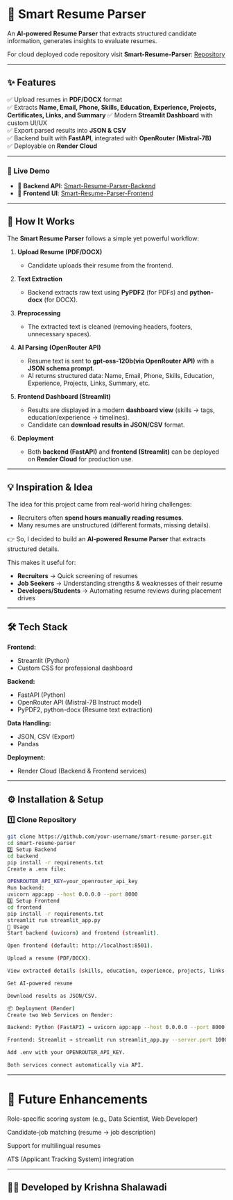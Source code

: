 # 📄 Smart Resume Parser  

An **AI-powered Resume Parser** that extracts structured candidate information, generates insights to evaluate resumes.

For cloud deployed code repository visit **Smart-Resume-Parser**: [Repository](https://github.com/Krishna-S-27/Smart-Resume-Parser)

---

## ✨ Features  

✅ Upload resumes in **PDF/DOCX** format  
✅ Extracts **Name, Email, Phone, Skills, Education, Experience, Projects, Certificates, Links, and Summary** 
✅ Modern **Streamlit Dashboard** with custom UI/UX  
✅ Export parsed results into **JSON & CSV**  
✅ Backend built with **FastAPI**, integrated with **OpenRouter (Mistral-7B)**  
✅ Deployable on **Render Cloud**  

---

### 🚀 Live Demo  
- 🔗 **Backend API**: [Smart-Resume-Parser-Backend](https://smart-resume-parser-backend-url.onrender.com)  
- 🎨 **Frontend UI**: [Smart-Resume-Parser-Frontend](https://smart-resume-parser-frontend-url.onrender.com)  

---

## 🔎 How It Works  

The **Smart Resume Parser** follows a simple yet powerful workflow:  

1. **Upload Resume (PDF/DOCX)**  
   - Candidate uploads their resume from the frontend.  

2. **Text Extraction**  
   - Backend extracts raw text using **PyPDF2** (for PDFs) and **python-docx** (for DOCX).  

3. **Preprocessing**  
   - The extracted text is cleaned (removing headers, footers, unnecessary spaces).  

4. **AI Parsing (OpenRouter API)**  
   - Resume text is sent to **gpt-oss-120b(via OpenRouter API)** with a **JSON schema prompt**.  
   - AI returns structured data: Name, Email, Phone, Skills, Education, Experience, Projects, Links, Summary, etc.   

5. **Frontend Dashboard (Streamlit)**  
   - Results are displayed in a modern **dashboard view** (skills → tags, education/experience → timelines).  
   - Candidate can **download results in JSON/CSV** format.  

6. **Deployment**  
   - Both **backend (FastAPI)** and **frontend (Streamlit)** can be deployed on **Render Cloud** for production use.  

---

## 💡 Inspiration & Idea  

The idea for this project came from real-world hiring challenges:  

- Recruiters often **spend hours manually reading resumes**.  
- Many resumes are unstructured (different formats, missing details). 

👉 So, I decided to build an **AI-powered Resume Parser** that extracts structured details.  

This makes it useful for:  
- **Recruiters** → Quick screening of resumes  
- **Job Seekers** → Understanding strengths & weaknesses of their resume  
- **Developers/Students** → Automating resume reviews during placement drives  

---

## 🛠️ Tech Stack  

**Frontend:**  
- Streamlit (Python)  
- Custom CSS for professional dashboard  

**Backend:**  
- FastAPI (Python)  
- OpenRouter API (Mistral-7B Instruct model)  
- PyPDF2, python-docx (Resume text extraction)  

**Data Handling:**  
- JSON, CSV (Export)  
- Pandas  

**Deployment:**  
- Render Cloud (Backend & Frontend services)  

---

## ⚙️ Installation & Setup  

### 1️⃣ Clone Repository  
```bash
git clone https://github.com/your-username/smart-resume-parser.git
cd smart-resume-parser
2️⃣ Setup Backend
cd backend
pip install -r requirements.txt
Create a .env file:

OPENROUTER_API_KEY=your_openrouter_api_key
Run backend:
uvicorn app:app --host 0.0.0.0 --port 8000
3️⃣ Setup Frontend
cd frontend
pip install -r requirements.txt
streamlit run streamlit_app.py
🚀 Usage
Start backend (uvicorn) and frontend (streamlit).

Open frontend (default: http://localhost:8501).

Upload a resume (PDF/DOCX).

View extracted details (skills, education, experience, projects, links, summary).

Get AI-powered resume

Download results as JSON/CSV.

📦 Deployment (Render)
Create two Web Services on Render:

Backend: Python (FastAPI) → uvicorn app:app --host 0.0.0.0 --port 8000

Frontend: Streamlit → streamlit run streamlit_app.py --server.port 10000 --server.address 0.0.0.0

Add .env with your OPENROUTER_API_KEY.

Both services connect automatically via API.
```

---


# 🔮 Future Enhancements
Role-specific scoring system (e.g., Data Scientist, Web Developer)

Candidate-job matching (resume → job description)

Support for multilingual resumes

ATS (Applicant Tracking System) integration

---


## 👨‍💻 Developed by Krishna Shalawadi
